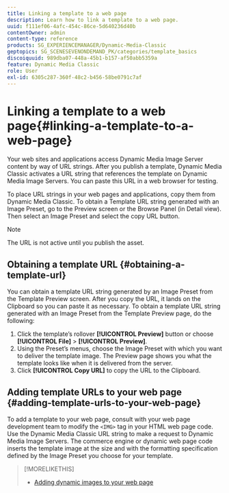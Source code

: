 ```yaml
---
title: Linking a template to a web page
description: Learn how to link a template to a web page.
uuid: f111ef06-4afc-454c-86ce-5d640236d40b
contentOwner: admin
content-type: reference
products: SG_EXPERIENCEMANAGER/Dynamic-Media-Classic
geptopics: SG_SCENESEVENONDEMAND_PK/categories/template_basics
discoiquuid: 989dba07-448a-45b1-b157-af50abb5359a
feature: Dynamic Media Classic
role: User
exl-id: 6305c287-360f-48c2-b456-58be0791c7af
---
```

# Linking a template to a web page{#linking-a-template-to-a-web-page}

Your web sites and applications access Dynamic Media Image Server content by way of URL strings. After you publish a template, Dynamic Media Classic activates a URL string that references the template on Dynamic Media Image Servers. You can paste this URL in a web browser for testing.

To place URL strings in your web pages and applications, copy them from Dynamic Media Classic. To obtain a Template URL string generated with an Image Preset, go to the Preview screen or the Browse Panel (in Detail view). Then select an Image Preset and select the copy URL button.

>[!NOTE]
>
>The URL is not active until you publish the asset.

## Obtaining a template URL {#obtaining-a-template-url}

You can obtain a template URL string generated by an Image Preset from the Template Preview screen. After you copy the URL, it lands on the Clipboard so you can paste it as necessary. To obtain a template URL string generated with an Image Preset from the Template Preview page, do the following:

1. Click the template’s rollover **[!UICONTROL Preview]** button or choose **[!UICONTROL File]** > **[!UICONTROL Preview]**.
1. Using the Preset’s menus, choose the Image Preset with which you want to deliver the template image. The Preview page shows you what the template looks like when it is delivered from the server.
1. Click **[!UICONTROL Copy URL]** to copy the URL to the Clipboard.

## Adding template URLs to your web page {#adding-template-urls-to-your-web-page}

To add a template to your web page, consult with your web page development team to modify the `<IMG>` tag in your HTML web page code. Use the Dynamic Media Classic URL string to make a request to Dynamic Media Image Servers. The commerce engine or dynamic web page code inserts the template image at the size and with the formatting specification defined by the Image Preset you choose for your template.

>[!MORELIKETHIS]
>
>* [Adding dynamic images to your web page](linking-urls-web-application.md#adding_dynamic_images_to_your_web_page)
